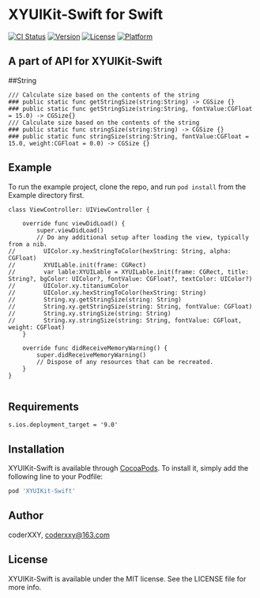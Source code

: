# XYUIKit-Swift for Swift

[![CI Status](https://img.shields.io/travis/CoderXXY/XYUIKit-Swift.svg?style=flat)](https://travis-ci.org/CoderXXY/XYUIKit-Swift)
[![Version](https://img.shields.io/cocoapods/v/XYUIKit-Swift.svg?style=flat)](https://cocoapods.org/pods/XYUIKit-Swift)
[![License](https://img.shields.io/cocoapods/l/XYUIKit-Swift.svg?style=flat)](https://cocoapods.org/pods/XYUIKit-Swift)
[![Platform](https://img.shields.io/cocoapods/p/XYUIKit-Swift.svg?style=flat)](https://cocoapods.org/pods/XYUIKit-Swift)

## A part of API for XYUIKit-Swift 
##String
```
/// Calculate size based on the contents of the string
### public static func getStringSize(string:String) -> CGSize {}
### public static func getStringSize(string:String, fontValue:CGFloat = 15.0) -> CGSize{}
/// Calculate size based on the contents of the string
### public static func stringSize(string:String) -> CGSize {}
### public static func stringSize(string:String, fontValue:CGFloat = 15.0, weight:CGFloat = 0.0) -> CGSize {}

```

## Example

To run the example project, clone the repo, and run `pod install` from the Example directory first.

```
class ViewController: UIViewController {

    override func viewDidLoad() {
        super.viewDidLoad()
        // Do any additional setup after loading the view, typically from a nib.
//        UIColor.xy.hexStringToColor(hexString: String, alpha: CGFloat)
//        XYUILable.init(frame: CGRect)
//        var lable:XYUILable = XYUILable.init(frame: CGRect, title: String?, bgColor: UIColor?, fontValue: CGFloat?, textColor: UIColor?)
//        UIColor.xy.titaniumColor
//        UIColor.xy.hexStringToColor(hexString: String)
//        String.xy.getStringSize(string: String)
//        String.xy.getStringSize(string: String, fontValue: CGFloat)
//        String.xy.stringSize(string: String)
//        String.xy.stringSize(string: String, fontValue: CGFloat, weight: CGFloat)
    }

    override func didReceiveMemoryWarning() {
        super.didReceiveMemoryWarning()
        // Dispose of any resources that can be recreated.
    }
}


```

## Requirements

```
s.ios.deployment_target = '9.0'

```

## Installation

XYUIKit-Swift is available through [CocoaPods](https://cocoapods.org). To install
it, simply add the following line to your Podfile:

```ruby
pod 'XYUIKit-Swift'
```

## Author

coderXXY, coderxxy@163.com

## License

XYUIKit-Swift is available under the MIT license. See the LICENSE file for more info.
